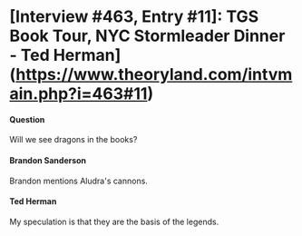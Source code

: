 # [Interview #463, Entry #11]: TGS Book Tour, NYC Stormleader Dinner - Ted Herman](https://www.theoryland.com/intvmain.php?i=463#11)

#### Question

Will we see dragons in the books?

#### Brandon Sanderson

Brandon mentions Aludra's cannons.

#### Ted Herman

My speculation is that they are the basis of the legends.

